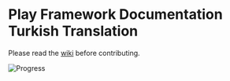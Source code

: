 Play Framework Documentation Turkish Translation
================================================

Please read the [wiki](https://github.com/PlayFrameworkTR/translation-project/wiki) before contributing.

![Progress](http://progressed.io/bar/15?title=progress)
